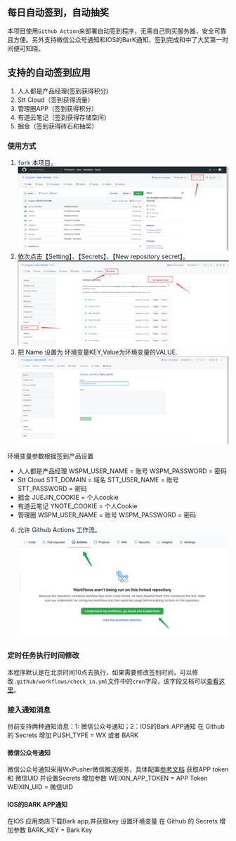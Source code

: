 ## 每日自动签到，自动抽奖
本项目使用`Github Action`来部署自动签到程序，无需自己购买服务器，安全可靠且方便。另外支持微信公众号通知和IOS的BarK通知，签到完成和中了大奖第一时间便可知晓。

## 支持的自动签到应用
1. 人人都是产品经理(签到获得积分)
2. Stt Cloud（签到获得流量）
3. 管理圈APP（签到获得积分）
4. 有道云笔记（签到获得存储空间）
5. 掘金（签到获得砖石和抽奖）

### 使用方式
1. `fork` 本项目。
![Fork项目](./statics/imgs/fork.png)
2. 依次点击【Setting】、【Secrets】、【New repository secret】。
![New repository secret](./statics/imgs/secrets.png)
3. 把 Name 设置为 环境变量KEY,Value为环境变量的VALUE.
![action-secrets](./statics/imgs/action-secrets.png)

环境变量参数根据签到产品设置
 - 人人都是产品经理
    WSPM_USER_NAME = 账号
    WSPM_PASSWORD = 密码
 - Stt Cloud
    STT_DOMAIN = 域名
    STT_USER_NAME = 账号
    STT_PASSWORD = 密码
 - 掘金
    JUEJIN_COOKIE = 个人cookie
 - 有道云笔记
    YNOTE_COOKIE = 个人Cookie
 - 管理圈
    WSPM_USER_NAME = 账号
    WSPM_PASSWORD = 密码
4. 允许 Github Actions 工作流。
![enable](./statics/imgs/enable.png)
### 定时任务执行时间修改
本程序默认是在北京时间10点去执行，如果需要修改签到时间，可以修改`.github/workflows/check_in.yml`文件中的`cron`字段，该字段文档可以[查看这里](https://docs.github.com/en/actions/reference/events-that-trigger-workflows)。

### 接入通知消息
目前支持两种通知消息：1: 微信公众号通知；2：IOS的Bark APP通知
在 Github 的 Secrets 增加
PUSH_TYPE = WX 或者 BARK
#### 微信公众号通知
微信公众号通知采用WxPusher微信推送服务，具体配置[参考文档](https://wxpusher.zjiecode.com/docs/#/)
获取APP token 和 微信UID 并设置Secrets 增加参数
WEIXIN_APP_TOKEN = APP Token
WEIXIN_UID = 微信UID
#### IOS的BARK APP通知
在IOS 应用商店下载Bark app,并获取key 设置环境变量
在 Github 的 Secrets 增加参数
BARK_KEY = Bark Key